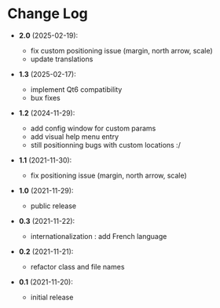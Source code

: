 Change Log
==========
* __2.0__ (2025-02-19):
  * fix custom positioning issue (margin, north arrow, scale)
  * update translations

* __1.3__ (2025-02-17):
  * implement Qt6 compatibility
  * bux fixes 

* __1.2__ (2024-11-29):
  * add config window for custom params
  * add visual help menu entry
  * still positionning bugs with custom locations :/
  
* __1.1__ (2021-11-30):
  * fix positioning issue (margin, north arrow, scale)

* __1.0__ (2021-11-29):
  * public release

* __0.3__ (2021-11-22):
  * internationalization : add French language

* __0.2__ (2021-11-21):
  * refactor class and file names

* __0.1__ (2021-11-20):
  * initial release
